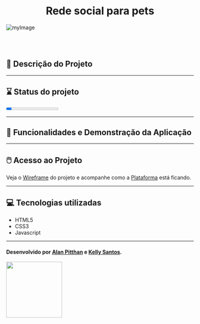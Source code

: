 # <center>Rede social para pets</center>

![myImage](https://gifs.eco.br/wp-content/uploads/2022/02/gifs-do-gatinho-digitando-2.gif)

<br><br>

## 📖 Descrição do Projeto

<hr>

## ⌛ Status do projeto

<progress value="10" max="100"></progress>

<hr>

## 📱 Funcionalidades e Demonstração da Aplicação

<hr>

## 🖱️ Acesso ao Projeto

Veja o [Wireframe](https://app.uizard.io/p/462ffb64) do projeto e acompanhe como a [Plataforma](https://walan981.github.io/Projeto-Final-TERA/) está ficando.
<hr>

## 💻 Tecnologias utilizadas
- HTML5
- CSS3
- Javascript

<hr>

#### Desenvolvido por [Alan Pitthan](https://github.com/walan981) e [Kelly Santos](https://github.com/Kellycns).

<img src="https://media2.giphy.com/media/1YLcZOlQTKRmo/giphy.gif?cid=ecf05e47ltx4r0g0mkg3aaojbmb926vqk28zbbunbsxtds03&rid=giphy.gif&ct=g" style="width: 150px;">

